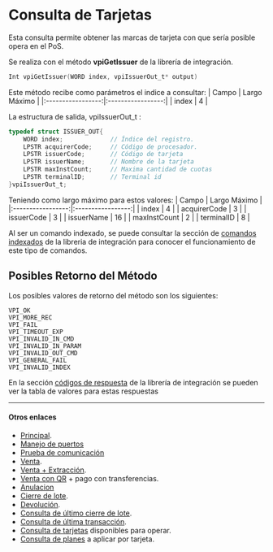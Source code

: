 # Consulta de Tarjetas
Esta consulta permite obtener las marcas de tarjeta con que sería posible opera en el PoS.

Se realiza con el método **vpiGetIssuer** de la librería de integración.
````c
Int vpiGetIssuer(WORD index, vpiIssuerOut_t* output)
````

Este método recibe como parámetros el indice a consultar:
|       Campo       |   Largo Máximo    |
|:-----------------:|:-----------------:|
|   index		    |        4          |

La estructura de salida, vpiIssuerOut_t :

````c
typedef struct ISSUER_OUT{   
	WORD index;             // Índice del registro.	 
	LPSTR acquirerCode;     // Código de procesador.   
	LPSTR issuerCode;       // Código de tarjeta   
	LPSTR issuerName;       // Nombre de la tarjeta   
	LPSTR maxInstCount;     // Maxima cantidad de cuotas
	LPSTR terminalID;       // Terminal id
}vpiIssuerOut_t;
````
Teniendo como largo máximo para estos valores:
|       Campo       |   Largo Máximo    |
|:-----------------:|:-----------------:|
|   index		    |        4          |
|   acquirerCode    |        3          |
|   issuerCode      |        3          |
|   issuerName	    |        16	        |
|	maxInstCount	|		 2			|
|   terminalID	    |        8          |


Al ser un comando indexado, se puede consultar la sección de [comandos indexados](../Libreria/comandosIndexados.md) de la libreria de integración para conocer el funcionamiento de este tipo de comandos.

## Posibles Retorno del Método
Los posibles valores de retorno del método son los siguientes:
````
VPI_OK
VPI_MORE_REC
VPI_FAIL
VPI_TIMEOUT_EXP
VPI_INVALID_IN_CMD 
VPI_INVALID_IN_PARAM
VPI_INVALID_OUT_CMD
VPI_GENERAL_FAIL
VPI_INVALID_INDEX
````
En la sección [códigos de respuesta](../Libreria/codigosRespuesta.md) de la librería de integración se pueden ver la tabla de valores para estas respuestas

---
#### Otros enlaces
- [Principal](../README.md).
- [Manejo de puertos](./Puertos.md)
- [Prueba de comunicación](./ComTest.md)
- [Venta](./Venta.md).
- [Venta + Extracción](./Venta+Extracción.md).
- [Venta con QR](./VentaQR.md) + pago con transferencias.
- [Anulacion](./Anulacion.md)
- [Cierre de lote](./cierreLote.md).
- [Devolución](./Devolucion.md).
- [Consulta de último cierre de lote](./consultaCierre.md).
- [Consulta de última transacción](./consultaUltTransaccion.md).
- [Consulta de tarjetas](./consultaTarjetas.md) disponibles para operar.
- [Consulta de planes](./consultaPlanes.md) a aplicar por tarjeta.